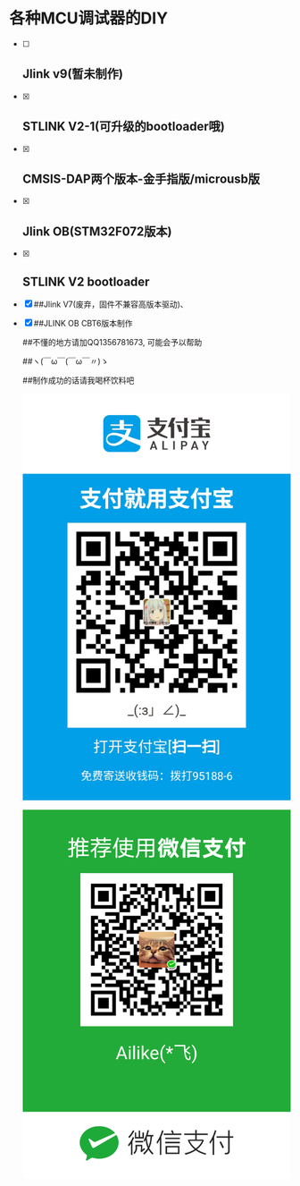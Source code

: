 # 各种MCU调试器的DIY

- [ ] ##  Jlink v9(暂未制作)

- [x] ## STLINK V2-1(可升级的bootloader哦)

- [x] ## CMSIS-DAP两个版本-金手指版/microusb版

- [x] ## Jlink OB(STM32F072版本)

- [x] ## STLINK V2 bootloader

- [x] ##Jlink V7(废弃，固件不兼容高版本驱动)、

- [x] ##JLINK OB CBT6版本制作

  ##不懂的地方请加QQ1356781673, 可能会予以帮助

  ##ヽ(￣ω￣(￣ω￣〃)ゝ

  ##制作成功的话请我喝杯饮料吧

  ![](alipay.jpg)

  ![](weixinpay.png)

  

  